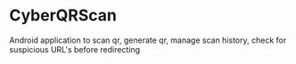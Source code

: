 # CyberQRScan
Android application to scan qr, generate qr, manage scan history, check for suspicious URL's before redirecting
